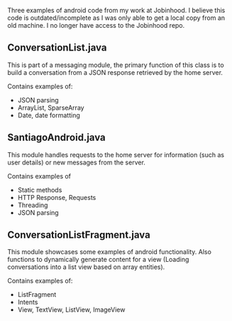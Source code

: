 Three examples of android code from my work at Jobinhood. I believe this code is outdated/incomplete as I was only able to get a local copy from an old machine. I no longer have access to the Jobinhood repo.

## ConversationList.java

This is part of a messaging module, the primary function of this class is to build a conversation from a JSON response retrieved by the home server. 

Contains examples of:
- JSON parsing
- ArrayList, SparseArray
- Date, date formatting

## SantiagoAndroid.java

This module handles requests to the home server for information (such as user details) or new messages from the server.

Contains examples of
- Static methods
- HTTP Response, Requests
- Threading
- JSON parsing

## ConversationListFragment.java

This module showcases some examples of android functionality. Also functions to dynamically generate content for a view (Loading conversations into a list view based on array entities).

Contains examples of:
- ListFragment
- Intents
- View, TextView, ListView, ImageView
